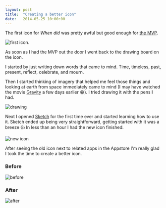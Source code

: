 ```yaml
---
layout: post
title:  "Creating a better icon"
date:   2014-05-25 10:00:00
---
```


The first icon for *When did* was pretty awful but good enough for [the MVP](http://when-apps.com/2014/05/10/implementing-an-mvp/).

![first icon](http://cl.ly/image/2K1h1m3O401L/iOS%20Simulator-1.jpg).

As soon as I had the MVP out the door I went back to the drawing board on the icon.

I started by just writing down words that came to mind. Time, timeless, past, present, reflect, celebrate, and mourn.

Then I started thinking of imagery that helped me feel those things and looking at earth from space immediately came to mind (I may have watched the movie [Gravity](http://www.imdb.com/title/tt1454468/) a few days earlier :grin:). I tried drawing it with the pens I had.

![drawing](http://cl.ly/image/0P0X2s391s0a/drawn-icon-design.jpg)

Next I opened [Sketch](http://bohemiancoding.com/sketch/) for the first time ever and started learning how to use it. Sketch ended up being very straightforward, getting started with it was a breeze :+1: In less than an hour I had the new icon finished.

![new icon](http://cl.ly/image/3S1B1h0G3z0S/iOS%20Simulator-2.jpg)

After seeing the old icon next to related apps in the Appstore I'm really glad I took the time to create a better icon.

### Before

![before](http://cl.ly/image/3o2x0m0x3W1Z/iTunes-1.jpg)

### After

![after](http://cl.ly/image/1O353X0J1o46/iTunes.jpg)
